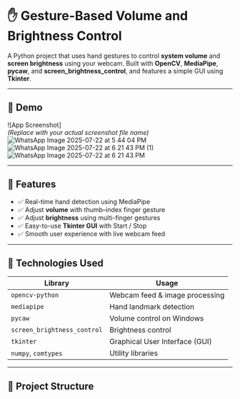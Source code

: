 # ✋ Gesture-Based Volume and Brightness Control

A Python project that uses hand gestures to control **system volume** and **screen brightness** using your webcam. Built with **OpenCV**, **MediaPipe**, **pycaw**, and **screen_brightness_control**, and features a simple GUI using **Tkinter**.

---

## 📸 Demo

![App Screenshot]  
*(Replace with your actual screenshot file name)*
![WhatsApp Image 2025-07-22 at 5 44 04 PM](https://github.com/user-attachments/assets/92d111c6-28f9-421b-a429-594283824dbf)
![WhatsApp Image 2025-07-22 at 6 21 43 PM (1)](https://github.com/user-attachments/assets/4282c3bf-14c6-44de-86ab-628cb143add3)
![WhatsApp Image 2025-07-22 at 6 21 43 PM](https://github.com/user-attachments/assets/ce0a40a6-d6ec-4b6b-94ca-d739a4de7272)


---

## 🧠 Features

- ✅ Real-time hand detection using MediaPipe
- ✅ Adjust **volume** with thumb–index finger gesture
- ✅ Adjust **brightness** using multi-finger gestures
- ✅ Easy-to-use **Tkinter GUI** with Start / Stop
- ✅ Smooth user experience with live webcam feed

---

## 🔧 Technologies Used

| Library                    | Usage                             |
|---------------------------|-----------------------------------|
| `opencv-python`           | Webcam feed & image processing    |
| `mediapipe`               | Hand landmark detection           |
| `pycaw`                   | Volume control on Windows         |
| `screen_brightness_control` | Brightness control               |
| `tkinter`                 | Graphical User Interface (GUI)    |
| `numpy`, `comtypes`       | Utility libraries                 |

---

## 📁 Project Structure


